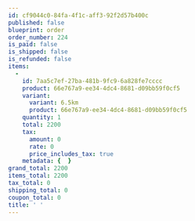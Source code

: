 ```yaml
---
id: cf9044c0-84fa-4f1c-aff3-92f2d57b400c
published: false
blueprint: order
order_number: 224
is_paid: false
is_shipped: false
is_refunded: false
items:
  -
    id: 7aa5c7ef-27ba-481b-9fc9-6a828fe7cccc
    product: 66e767a9-ee34-4dc4-8681-d09bb59f0cf5
    variant:
      variant: 6.5km
      product: 66e767a9-ee34-4dc4-8681-d09bb59f0cf5
    quantity: 1
    total: 2200
    tax:
      amount: 0
      rate: 0
      price_includes_tax: true
    metadata: {  }
grand_total: 2200
items_total: 2200
tax_total: 0
shipping_total: 0
coupon_total: 0
title: ' '
---
```

